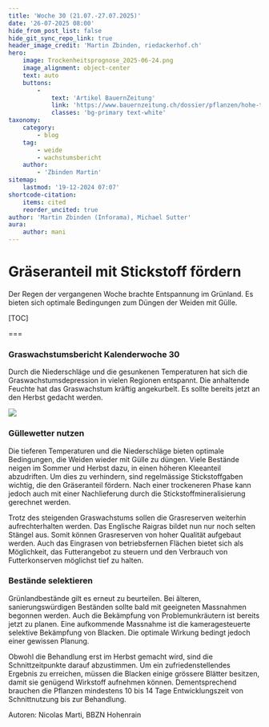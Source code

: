 ```yaml
---
title: 'Woche 30 (21.07.-27.07.2025)'
date: '26-07-2025 08:00'
hide_from_post_list: false
hide_git_sync_repo_link: true
header_image_credit: 'Martin Zbinden, riedackerhof.ch'
hero:
    image: Trockenheitsprognose_2025-06-24.png
    image_alignment: object-center
    text: auto
    buttons:
        -
            text: 'Artikel BauernZeitung'
            link: 'https://www.bauernzeitung.ch/dossier/pflanzen/hohe-temperaturen-setzen-die-weide-unter-stress-551331'
            classes: 'bg-primary text-white'
taxonomy:
    category:
        - blog
    tag:
        - weide
        - wachstumsbericht
    author:
        - 'Zbinden Martin'
sitemap:
    lastmod: '19-12-2024 07:07'
shortcode-citation:
    items: cited
    reorder_uncited: true
author: 'Martin Zbinden (Inforama), Michael Sutter'
aura:
    author: mani
---
```


# Gräseranteil mit Stickstoff fördern

Der Regen der vergangenen Woche brachte Entspannung im Grünland. Es bieten sich optimale Bedingungen zum Düngen der Weiden mit Gülle.




[TOC]

===

### Graswachstumsbericht Kalenderwoche 30
Durch die Niederschläge und die gesunkenen Temperaturen hat sich die Graswachstumsdepression in vielen Regionen entspannt. Die anhaltende Feuchte hat das Graswachstum kräftig angekurbelt. Es sollte bereits jetzt an den Herbst gedacht werden.

[![](/uploads/archive/Graswachstumkarte_2025KW30.svg)](/growth "Die  gesunkenen Temperaturen und die Niederschläge haben das Graswachstum kräftig angekubelt.")

### Güllewetter nutzen
Die tieferen Temperaturen und die Niederschläge bieten optimale Bedingungen, die Weiden wieder mit Gülle zu düngen. Viele Bestände neigen im Sommer und Herbst dazu, in einen höheren Kleeanteil abzudriften. Um dies zu verhindern, sind regelmässige Stickstoffgaben wichtig, die den Gräseranteil fördern. Nach einer trockeneren Phase kann jedoch auch mit einer Nachlieferung durch die Stickstoffmineralisierung gerechnet werden.


Trotz des steigenden Graswachstums sollen die Grasreserven weiterhin aufrechterhalten werden. Das Englische Raigras bildet nun nur noch selten Stängel aus. Somit können Grasreserven von hoher Qualität aufgebaut werden. Auch das Eingrasen von betriebsfernen Flächen bietet sich als Möglichkeit, das Futterangebot zu steuern und den Verbrauch von Futterkonserven möglichst tief zu halten.

### Bestände selektieren
Grünlandbestände gilt es erneut zu beurteilen. Bei älteren, sanierungswürdigen Beständen sollte bald mit geeigneten Massnahmen begonnen werden. Auch die Bekämpfung von Problemunkräutern ist bereits jetzt zu planen. Eine aufkommende Massnahme ist die kameragesteuerte selektive Bekämpfung von Blacken. Die optimale Wirkung bedingt jedoch einer gewissen Planung.


Obwohl die Behandlung erst im Herbst gemacht wird, sind die Schnittzeitpunkte darauf abzustimmen. Um ein zufriedenstellendes Ergebnis zu erreichen, müssen die Blacken einige grössere Blätter besitzen, damit sie genügend Wirkstoff aufnehmen können. Dementsprechend brauchen die Pflanzen mindestens 10 bis 14 Tage Entwicklungszeit von Schnittnutzung bis zur Behandlung. 

Autoren: 
Nicolas Marti, BBZN Hohenrain